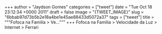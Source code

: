
+++
author = "Jaydson Gomes"
categories = ["tweet"]
date = "Tue Oct 18 23:12:34 +0000 2011"
draft = false
image = "{TWEET_IMAGE}"
slug = "6bbab97d73b5b2e18a4be1e45ae88433d5072a37"
tags = ["tweet"]
title = """Fofoca na Familia &gt; Ve..."""
+++
Fofoca na Familia &gt; Velocidade da Luz &gt; Internet &gt; Ferrari
